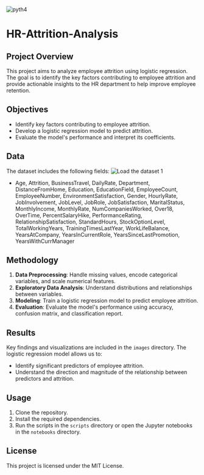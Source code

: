 ![pyth4](https://github.com/datageeq/HR-Attrition-Analysis/assets/115308270/c331b39e-e385-4d8a-af34-acd1da8ed37c)

# HR-Attrition-Analysis
## Project Overview
This project aims to analyze employee attrition using logistic regression. The goal is to identify the key factors contributing to employee attrition and provide actionable insights to the HR department to help improve employee retention.

## Objectives
- Identify key factors contributing to employee attrition.
- Develop a logistic regression model to predict attrition.
- Evaluate the model's performance and interpret its coefficients.

## Data
The dataset includes the following fields:
![Load the dataset 1](https://github.com/datageeq/HR-Attrition-Analysis/assets/115308270/ef5e4498-e74b-4ad2-a86a-fe2438ee13b6)

- Age, Attrition, BusinessTravel, DailyRate, Department, DistanceFromHome, Education, EducationField, EmployeeCount, EmployeeNumber, EnvironmentSatisfaction, Gender, HourlyRate, JobInvolvement, JobLevel, JobRole, JobSatisfaction, MaritalStatus, MonthlyIncome, MonthlyRate, NumCompaniesWorked, Over18, OverTime, PercentSalaryHike, PerformanceRating, RelationshipSatisfaction, StandardHours, StockOptionLevel, TotalWorkingYears, TrainingTimesLastYear, WorkLifeBalance, YearsAtCompany, YearsInCurrentRole, YearsSinceLastPromotion, YearsWithCurrManager

## Methodology
1. **Data Preprocessing**: Handle missing values, encode categorical variables, and scale numerical features.
2. **Exploratory Data Analysis**: Understand distributions and relationships between variables.
3. **Modeling**: Train a logistic regression model to predict employee attrition.
4. **Evaluation**: Evaluate the model's performance using accuracy, confusion matrix, and classification report.

## Results
Key findings and visualizations are included in the `images` directory. The logistic regression model allows us to:
- Identify significant predictors of employee attrition.
- Understand the direction and magnitude of the relationship between predictors and attrition.

## Usage
1. Clone the repository.
2. Install the required dependencies.
3. Run the scripts in the `scripts` directory or open the Jupyter notebooks in the `notebooks` directory.

## License
This project is licensed under the MIT License.
